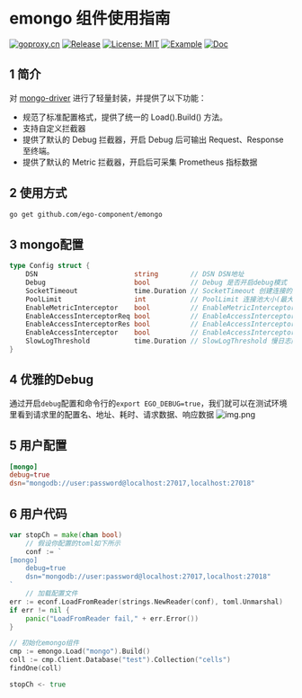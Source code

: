 # emongo 组件使用指南
[![goproxy.cn](https://goproxy.cn/stats/github.com/ego-component/emongo/badges/download-count.svg)](https://goproxy.cn/stats/github.com/ego-component/emongo)
[![Release](https://img.shields.io/github/v/release/ego-component/emongo.svg?style=flat-square)](https://github.com/ego-component/emongo)
[![License: MIT](https://img.shields.io/badge/License-MIT-yellow.svg)](https://opensource.org/licenses/MIT)
[![Example](https://img.shields.io/badge/Examples-2ca5e0?style=flat&logo=appveyor)](https://github.com/ego-component/emongo/tree/master/examples)
[![Doc](https://img.shields.io/badge/Docs-1?style=flat&logo=appveyor)](https://ego.gocn.vip/frame/client/gorm.html#_1-%E7%AE%80%E4%BB%8B)


## 1 简介
对 [mongo-driver](https://godoc.org/go.mongodb.org/mongo-driver) 进行了轻量封装，并提供了以下功能：
- 规范了标准配置格式，提供了统一的 Load().Build() 方法。
- 支持自定义拦截器
- 提供了默认的 Debug 拦截器，开启 Debug 后可输出 Request、Response 至终端。
- 提供了默认的 Metric 拦截器，开启后可采集 Prometheus 指标数据

## 2 使用方式
```bash
go get github.com/ego-component/emongo
```

## 3 mongo配置
```go
type Config struct {
    DSN                        string        // DSN DSN地址
    Debug                      bool          // Debug 是否开启debug模式
    SocketTimeout              time.Duration // SocketTimeout 创建连接的超时时间
    PoolLimit                  int           // PoolLimit 连接池大小(最大连接数)
    EnableMetricInterceptor    bool          // EnableMetricInterceptor 是否启用prometheus metric拦截器
    EnableAccessInterceptorReq bool          // EnableAccessInterceptorReq 是否启用access req拦截器，此配置只有在EnableAccessInterceptor=true时才会生效
    EnableAccessInterceptorRes bool          // EnableAccessInterceptorRes 是否启用access res拦截器，此配置只有在EnableAccessInterceptor=true时才会生效
    EnableAccessInterceptor    bool          // EnableAccessInterceptor 是否启用access拦截器
    SlowLogThreshold           time.Duration // SlowLogThreshold 慢日志门限值，超过该门限值的请求，将被记录到慢日志中
}
```

## 4 优雅的Debug
通过开启``debug``配置和命令行的``export EGO_DEBUG=true``，我们就可以在测试环境里看到请求里的配置名、地址、耗时、请求数据、响应数据
![img.png](../../images/frame/client/mongo/mongo1.png)


## 5 用户配置
```toml
[mongo]
debug=true
dsn="mongodb://user:password@localhost:27017,localhost:27018"
```

## 6 用户代码
```go
var stopCh = make(chan bool)
	// 假设你配置的toml如下所示
	conf := `
[mongo]
	debug=true
	dsn="mongodb://user:password@localhost:27017,localhost:27018"
`
	// 加载配置文件
err := econf.LoadFromReader(strings.NewReader(conf), toml.Unmarshal)
if err != nil {
    panic("LoadFromReader fail," + err.Error())
}

// 初始化emongo组件
cmp := emongo.Load("mongo").Build()
coll := cmp.Client.Database("test").Collection("cells")
findOne(coll)

stopCh <- true
```


